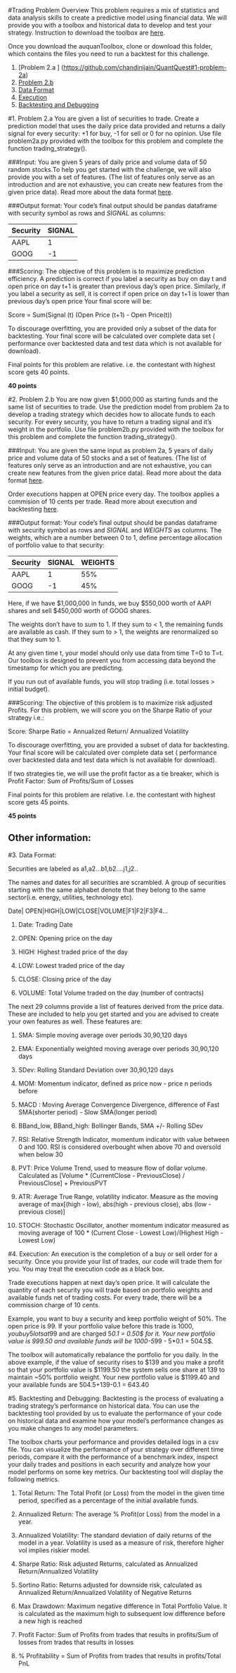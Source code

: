 #Trading Problem Overview
This problem requires a mix of statistics and data analysis skills to create a predictive model using financial data. We will provide you with a toolbox and historical data to develop and test your strategy. Instruction to download the toolbox are [here](https://github.com/Auquan/auquan-toolbox-python#1-installation).

Once you download the auquanToolbox, clone or download this folder, which contains the files you need to run a backtest for this challenge.

 1. [Problem 2.a ] (https://github.com/chandinijain/QuantQuest#1-problem-2a)
 2. [Problem 2.b ](https://github.com/chandinijain/QuantQuest#2-problem-2b)
 3. [Data Format ](https://github.com/chandinijain/QuantQuest#3-data-format) 
 4. [Execution ](https://github.com/chandinijain/QuantQuest#4-execution) 
 5. [Backtesting and Debugging ](https://github.com/chandinijain/QuantQuest#5-backtesting-and-debugging) 

#1. Problem 2.a
You are given a list of securities to trade.  Create a prediction model that uses the daily price data provided and returns a daily signal for every security: +1 for buy, -1 for sell or 0 for no opinion.
Use file problem2a.py provided with the toolbox for this problem and complete the function trading_strategy().

###Input: 
You are given 5 years of daily price and volume data of 50 random stocks.To help you get started with the challenge, we will also provide you with a set of features. (The list of features only serve as an introduction and are not exhaustive, you can create new features from the given price data). Read more about the data format [here](https://github.com/chandinijain/QuantQuest#3-data-format).

###Output format:
Your code’s final output should be pandas dataframe with security symbol as rows and *SIGNAL* as columns:

| Security | SIGNAL | 
| --------- | ------------- |
|AAPL | 1   |      
|GOOG | -1 |    

###Scoring:
The objective of this problem is to maximize prediction efficiency.  A prediction is correct if you label a security as buy on day t and open price on day t+1 is greater than previous day’s open price. Similarly, if you label a security as sell, it is correct if open price on day t+1 is lower than previous day’s open price
Your final score will be:

Score = Sum(Signal (t) (Open Price (t+1) - Open Price(t))


To discourage overfitting, you are provided only a subset of the data for backtesting.  Your final score will be calculated over complete data set ( performance over backtested data and test data which is not available for download).

Final points for this problem are relative. i.e. the contestant with highest score gets 40 points. 

**40 points**

#2. Problem 2.b
You are now given $1,000,000 as starting funds and the same list of securities to trade. Use the prediction model from problem 2a  to develop a trading strategy which decides how to allocate funds to each security. For every security, you have to return a trading signal and it’s weight in the portfolio.
Use file problem2b.py provided with the toolbox for this problem and complete the function trading_strategy().

###Input:
You are given the same input as problem 2a,  5 years of daily price and volume data of 50 stocks and a set of features. (The list of features only serve as an introduction and are not exhaustive, you can create new features from the given price data). Read more about the data format [here](https://github.com/chandinijain/QuantQuest#3-data-format).

Order executions happen at OPEN price every day. The toolbox applies a commision of 10 cents per trade. Read more about execution and backtesting [here](https://github.com/chandinijain/QuantQuest#4-execution).

###Output format:
Your code’s final output should be pandas dataframe with security symbol as rows and *SIGNAL* and *WEIGHTS* as columns. The weights, which are a number between 0 to 1, define percentage allocation of portfolio value to that security:

| Security | SIGNAL | WEIGHTS |
| --------- | ------------- | ----------- |
|AAPL | 1   |      55%
|GOOG | -1 |     45%

Here, if we have $1,000,000 in funds, we buy $550,000 worth of AAPl shares and sell $450,000 worth of GOOG shares.

The weights don’t have to sum to 1. If they sum to < 1, the remaining funds are available as cash. If they sum to > 1, the weights are renormalized so that they sum to 1.

At any given time t, your model should only use data from time T=0 to T=t. Our toolbox is designed to prevent you from accessing data beyond the timestamp for which you are predicting.

If  you run out of available funds, you will stop trading (i.e. total losses > initial budget).

###Scoring:
The objective of this problem is to maximize risk adjusted Profits. For this problem, we will score you on the Sharpe Ratio of your strategy i.e.:

Score: Sharpe Ratio = Annualized Return/ Annualized Volatility

To discourage overfitting, you are provided a subset of data for backtesting.  Your final score will be calculated over complete data set ( performance over backtested data and test data which is not available for download).

If two strategies tie, we will use the profit factor as a tie breaker, which is
Profit Factor: Sum of Profits/Sum of Losses

Final points for this problem are relative. I.e. the contestant with highest score gets 45 points. 

**45 points**

## Other information:

#3. Data Format:

Securities are labeled as a1,a2...b1,b2....j1,j2..

The names and dates for all securities are scrambled. A group of securities starting with the same alphabet denote that they belong to the same sector(i.e. energy, utilities, technology etc).

Date| OPEN|HIGH|LOW|CLOSE|VOLUME|F1|F2|F3|F4...

1) Date: Trading Date

2) OPEN: Opening price on the day

3) HIGH: Highest traded price of the day

4) LOW: Lowest traded price of the day

5) CLOSE: Closing price of the day

6) VOLUME: Total Volume traded on the day (number of contracts)

The next 29 columns provide a list of features derived from the price data. These are included to help you get started and you are advised to create your own features as well. These features are:

1) SMA: Simple moving average over periods 30,90,120 days

2) EMA: Exponentially weighted moving average over periods 30,90,120 days

3) SDev: Rolling Standard Deviation over 30,90,120 days

4) MOM: Momentum indicator, defined as price now - price n periods before

5) MACD : Moving Average Convergence Divergence, difference of Fast SMA(shorter period) - Slow SMA(longer period)

6) BBand_low, BBand_high: Bollinger Bands, SMA +/- Rolling SDev 

7) RSI: Relative Strength Indicator, momentum indicator with value between 0 and 100. RSI is considered overbought when above 70 and oversold when below 30

8) PVT: Price Volume Trend, used to measure flow of dollar volume. Calculated as [Volume * (CurrentClose - PreviousClose) / PreviousClose] + PreviousPVT

9) ATR: Average True Range, volatility indicator. Measure as the moving average of max[(high - low), abs(high - previous close), abs (low - previous close)]

10) STOCH: Stochastic Oscillator, another momentum indicator measured as moving average of 100 * (Current Close - Lowest Low)/(Highest High - Lowest Low) 

 
#4. Execution:
An execution is the completion of a buy or sell order for a security. Once you provide your list of trades, our code will trade them for you. You may treat the execution code as a black box.

Trade executions happen at next day’s open price. It will calculate the quantity of each security you will trade based on portfolio weights  and available funds net of trading costs. For every trade, there will be a commission charge of 10 cents. 

Example, you want to buy a security and keep portfolio weight of 50%. The open price is 99. If your portfolio value before this trade is 1000$, you buy 5 lots at 99$ and are charged 5*0.1 = 0.50$ for it. Your new portfolio value is 999.50 and available funds will be 1000-5*99 - 5*0.1 = 504.5$.

The toolbox will automatically rebalance the portfolio for you daily. In the above example, if the value of security rises to $139 and you make a profit so that your portfolio value is $1199.50 the system sells one share at 139 to maintain ~50% portfolio weight.  Your new portfolio value is $1199.40 and your available funds are 504.5+139-0.1 = 643.40

#5. Backtesting and Debugging:
Backtesting is the process of evaluating a trading strategy’s performance on historical data. You can use the backtesting tool provided by us to evaluate the performance of your code on historical data and examine how your model’s performance changes as you make changes to any model parameters.

The toolbox charts your performance and provides detailed logs in a csv file. You can visualize the performance of your strategy over different time periods, compare it with the performance of a benchmark index, inspect your daily trades and positions in each security and analyze how your model performs on some key metrics. Our backtesting tool will display the following metrics.

1) Total Return: The Total Profit (or Loss) from the model in the given time period, specified as a percentage of the initial available funds.

2) Annualized Return: The average % Profit(or Loss) from the model in a year.

3) Annualized Volatility: The standard deviation of daily returns of the model in a year. Volatility is used as a measure of risk, therefore higher vol implies riskier model.

4) Sharpe Ratio: Risk adjusted Returns, calculated as Annualized Return/Annualized Volatility

5) Sortino Ratio: Returns adjusted for downside risk, calculated as Annualized Return/Annualized  Volatility of Negative Returns

6) Max Drawdown: Maximum negative difference in Total Portfolio Value. It is calculated as the maximum high to subsequent low difference before a new high is reached 

7) Profit Factor: Sum of Profits from trades that results in profits/Sum of losses from trades that results in losses

8) % Profitability = Sum of Profits from trades that results in profits/Total PnL
